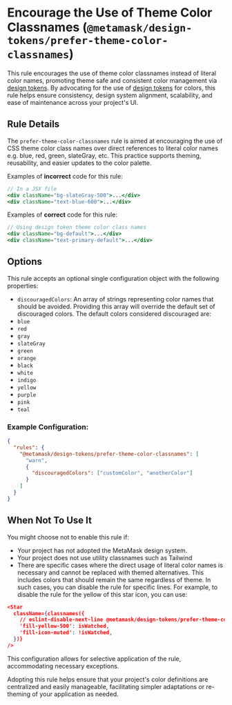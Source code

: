 # Encourage the Use of Theme Color Classnames (`@metamask/design-tokens/prefer-theme-color-classnames`)

This rule encourages the use of theme color classnames instead of literal color names, promoting theme safe and consistent color management via [design tokens](https://github.com/MetaMask/design-tokens). By advocating for the use of [design tokens](https://github.com/MetaMask/design-tokens) for colors, this rule helps ensure consistency, design system alignment, scalability, and ease of maintenance across your project's UI.

## Rule Details

The `prefer-theme-color-classnames` rule is aimed at encouraging the use of CSS theme color class names over direct references to literal color names e.g. blue, red, green, slateGray, etc. This practice supports theming, reusability, and easier updates to the color palette.

Examples of **incorrect** code for this rule:

```jsx
// In a JSX file
<div className="bg-slateGray-500">...</div>
<div className="text-blue-600">...</div>
```

Examples of **correct** code for this rule:

```jsx
// Using design token theme color class names
<div className="bg-default">...</div>
<div className="text-primary-default">...</div>
```

## Options

This rule accepts an optional single configuration object with the following properties:

- `discouragedColors`: An array of strings representing color names that should be avoided. Providing this array will override the default set of discouraged colors. The default colors considered discouraged are:
- `blue`
- `red`
- `gray`
- `slateGray`
- `green`
- `orange`
- `black`
- `white`
- `indigo`
- `yellow`
- `purple`
- `pink`
- `teal`

### Example Configuration:

```json
{
  "rules": {
    "@metamask/design-tokens/prefer-theme-color-classnames": [
      "warn",
      {
        "discouragedColors": ["customColor", "anotherColor"]
      }
    ]
  }
}
```

## When Not To Use It

You might choose not to enable this rule if:

- Your project has not adopted the MetaMask design system.
- Your project does not use utility classnames such as Tailwind
- There are specific cases where the direct usage of literal color names is necessary and cannot be replaced with themed alternatives. This includes colors that should remain the same regardless of theme. In such cases, you can disable the rule for specific lines. For example, to disable the rule for the yellow of this star icon, you can use:

```json
<Star
  className={classnames({
    // eslint-disable-next-line @metamask/design-tokens/prefer-theme-color-classnames
    'fill-yellow-500': isWatched,
    'fill-icon-muted': !isWatched,
  })}
/>
```

This configuration allows for selective application of the rule, accommodating necessary exceptions.

Adopting this rule helps ensure that your project's color definitions are centralized and easily manageable, facilitating simpler adaptations or re-theming of your application as needed.

